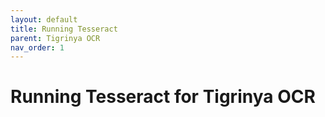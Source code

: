```yaml
---
layout: default
title: Running Tesseract
parent: Tigrinya OCR
nav_order: 1
---
```

# Running Tesseract for Tigrinya OCR